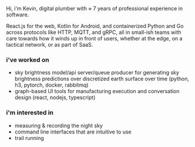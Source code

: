 Hi, i'm Kevin, digital plumber with ≈ 7 years of professional experience in software.

React.js for the web, Kotlin for Android, and containerized Python and Go across protocols like HTTP, MQTT, and gRPC, all in small-ish teams with care towards how it winds up in front of users, whether at the edge, on a tactical network, or as part of SaaS.

### i've worked on

- sky brightness model/api server/queue producer for generating sky brightness predictions over discretized earth surface over time (python, h3, pytorch, docker, rabbitmq)
- graph-based UI tools for manufacturing execution and conversation design (react, nodejs, typescript)


### i'm interested in

- measuring & recording the night sky
- command line interfaces that are intuitive to use
- trail running
